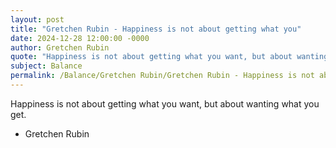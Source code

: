 ```yaml
---
layout: post
title: "Gretchen Rubin - Happiness is not about getting what you"
date: 2024-12-28 12:00:00 -0000
author: Gretchen Rubin
quote: "Happiness is not about getting what you want, but about wanting what you get."
subject: Balance
permalink: /Balance/Gretchen Rubin/Gretchen Rubin - Happiness is not about getting what you
---
```


Happiness is not about getting what you want, but about wanting what you get.

- Gretchen Rubin
